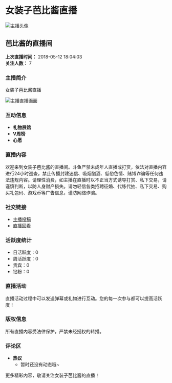 # 女装子芭比酱直播

![主播头像](https://apic.douyucdn.cn/upload/avanew/face/201805/c28ed45e7b8dcf2c798a31fafc9fa78b_big.jpg)

## 芭比酱的直播间

**上次直播时间：** 2018-05-12 18:04:03  
**关注人数：** 7  

### 主播简介
女装子芭比酱直播

![主播直播画面](https://sta-op.douyucdn.cn/nggsys/2025/01/09/5325c9686ef620ef1804ce8662bda454.gif)

### 互动信息
- **礼物展馆** 
- **V周榜**
- **心愿**

### 直播内容
欢迎来到女装子芭比酱的直播间。斗鱼严禁未成年人直播或打赏，依法对直播内容进行24小时巡查，禁止传播封建迷信、吸烟酗酒、低俗色情、赌博诈骗等任何违法违规内容。请理性消费，如主播在直播时以不正当方式诱导打赏、私下交易，请谨慎判断，以防人身财产损失。请勿轻信各类招聘征婚、代练代抽、私下交易、购买礼包码、游戏币等广告信息，谨防网络诈骗。

### 社交链接
- [主播投稿](//v.douyu.com/author/lWAomEOj2Mwv)
- [直播回看](//v.douyu.com/author/lWAomEOj2Mwv)

### 活跃度统计
- 日活跃度：0
- 周活跃度：0
- 贵宾：0
- 钻粉：0

### 直播活动
直播活动过程中可以发送弹幕或礼物进行互动。您的每一次参与都可以提高活跃度！

### 版权信息
所有直播内容受法律保护，严禁未经授权的转播。

### 评论区
- **热议**
  - 暂时还没有动态哦~
  
更多精彩内容，敬请关注女装子芭比酱的直播！